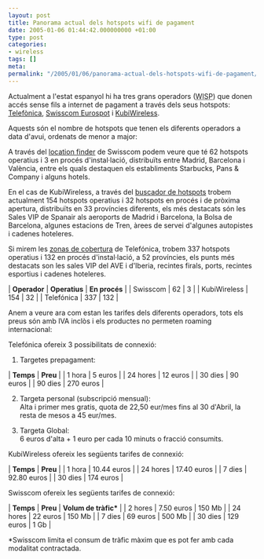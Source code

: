 ```yaml
---
layout: post
title: Panorama actual dels hotspots wifi de pagament
date: 2005-01-06 01:44:42.000000000 +01:00
type: post
categories:
- wireless
tags: []
meta:
permalink: "/2005/01/06/panorama-actual-dels-hotspots-wifi-de-pagament/"
---
```

Actualment a l'estat espanyol hi ha tres grans operadors (<acronym title="Wireless Internet Service Provider">WISP</acronym>) que donen accés sense fils a internet de pagament a través dels seus hotspots: [Telefònica](http://www.telefonicaonline.com/on/es/wifi/), [Swisscom Eurospot](http://www.swisscom-eurospot.com/index.php/internet/es) i [KubiWireless](http://www.kubiwireless.com).

Aquests són el nombre de hotspots que tenen els diferents operadors a data d'avui, ordenats de menor a major:

A través del [location finder](http://hotspots.swisscom-mobile.ch/EurospotLocator/Default.aspx?lng=es&loc=) de Swisscom podem veure que té 62 hotspots operatius i 3 en procés d'instal·lació, distribuïts entre Madrid, Barcelona i València, entre els quals destaquen els establiments Starbucks, Pans & Company i alguns hotels.

En el cas de KubiWireless, a través del [buscador de hotspots](http://www.kubiwireless.com/casphp/busq.php) trobem actualment 154 hotspots operatius i 32 hotspots en procés i de pròxima apertura, distribuïts en 33 províncies diferents, els més destacats són les Sales VIP de Spanair als aeroports de Madrid i Barcelona, la Bolsa de Barcelona, algunes estacions de Tren, àrees de servei d'algunes autopistes i cadenes hoteleres.

Si mirem les [zonas de cobertura](http://www.telefonicaonline.com/on/es/wifi/preventa/cobertura.htm) de Telefónica, trobem 337 hotspots operatius i 132 en procés d'instal·lació, a 52 províncies, els punts més destacats son les sales VIP del AVE i d'Iberia, recintes firals, ports, recintes esportius i cadenes hoteleres.

| **Operador** | **Operatius** | **En procés** |
| Swisscom | 62 | 3 |
| KubiWireless | 154 | 32 |
| Telefónica | 337 | 132 |

Anem a veure ara com estan les tarifes dels diferents operadors, tots els preus són amb IVA inclòs i els productes no permeten roaming internacional:

Telefónica ofereix 3 possibilitats de connexió:  
1) Targetes prepagament:

| **Temps** | **Preu** |
| 1 hora | 5 euros |
| 24 hores | 12 euros |
| 30 dies | 90 euros |
| 90 dies | 270 euros |

2) Targeta personal (subscripció mensual):  
Alta i primer mes gratis, quota de 22,50 eur/mes fins al 30 d'Abril, la resta de mesos a 45 eur/mes.

3) Targeta Global:  
6 euros d'alta + 1 euro per cada 10 minuts o fracció consumits.

KubiWireless ofereix les següents tarifes de connexió:

| **Temps** | **Preu** |
| 1 hora | 10.44 euros |
| 24 hores | 17.40 euros |
| 7 dies | 92.80 euros |
| 30 dies | 174 euros |

Swisscom ofereix les següents tarifes de connexió:

| **Temps** | **Preu** | **Volum de tràfic\*** |
| 2 hores | 7.50 euros | 150 Mb |
| 24 hores | 22 euros | 150 Mb |
| 7 dies | 69 euros | 500 Mb |
| 30 dies | 129 euros | 1 Gb |

\*Swisscom limita el consum de tràfic màxim que es pot fer amb cada modalitat contractada.

